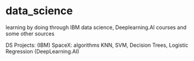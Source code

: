 # data_science
learning by doing through IBM data science, Deeplearning.AI courses and some other sources

DS Projects:
(IBM) SpaceX: algorithms KNN, SVM, Decision Trees, Logistic Regression
(DeepLearning.AI)
